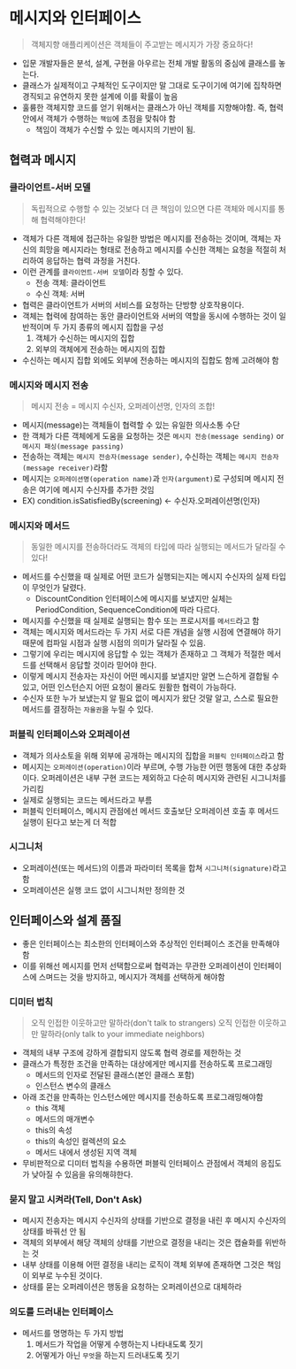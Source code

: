 # 메시지와 인터페이스

> 객체지향 애플리케이션은 객체들이 주고받는 메시지가 가장 중요하다!

- 입문 개발자들은 분석, 설계, 구현을 아우르는 전체 개발 활동의 중심에 클래스를 놓는다.
- 클래스가 실제적이고 구체적인 도구이지만 말 그대로 도구이기에 여기에 집착하면 경직되고 유연하지 못한 설계에 이를 확률이 높음
- 훌륭한 객체지향 코드를 얻기 위해서는 클래스가 아닌 객체를 지향해야함. 즉, 협력 안에서 객체가 수행하는 `책임`에 초점을 맞춰야 함
  - 책임이 객체가 수신할 수 있는 메시지의 기반이 됨.

## 협력과 메시지

### 클라이언트-서버 모델

> 독립적으로 수행할 수 있는 것보다 더 큰 책임이 있으면 다른 객체와 메시지를 통해 협력해야한다!

- 객체가 다른 객체에 접근하는 유일한 방법은 메시지를 전송하는 것이며, 객체는 자신의 희망을 메시지라는 형태로 전송하고 메시지를 수신한 객체는 요청을 적절히 처리하여 응답하는 협력 과정을 거친다.
- 이런 관계를 `클라이언트-서버 모델`이라 칭할 수 있다.
  - 전송 객체: 클라이언트
  - 수신 객체: 서버
- 협력은 클라이언트가 서버의 서비스를 요청하는 단방향 상호작용이다.
- 객체는 협력에 참여하는 동안 클라이언트와 서버의 역할을 동시에 수행하는 것이 일반적이며 두 가지 종류의 메시지 집합을 구성
  1. 객체가 수신하는 메시지의 집합
  2. 외부의 객체에게 전송하는 메시지의 집합
- 수신하는 메시지 집합 외에도 외부에 전송하는 메시지의 집합도 함께 고려해야 함

### 메시지와 메시지 전송

> 메시지 전송 = 메시지 수신자, 오퍼레이션명, 인자의 조합!

- 메시지(message)는 객체들이 협력할 수 있는 유일한 의사소통 수단
- 한 객체가 다른 객체에게 도움을 요청하는 것은 `메시지 전송(message sending)` or `메시지 패싱(message passing)`
- 전송하는 객체는 `메시지 전송자(message sender)`, 수신하는 객체는 `메시지 전송자(message receiver)`라함
- 메시지는 `오퍼레이션명(operation name)`과 `인자(argument)`로 구성되며 메시지 전송은 여기에 메시지 수신자를 추가한 것임
- EX) condition.isSatisfiedBy(screening) <- 수신자.오퍼레이션명(인자)

### 메시지와 메서드

> 동일한 메시지를 전송하더라도 객체의 타입에 따라 실행되는 메서드가 달라질 수 있다!

- 메서드를 수신했을 때 실제로 어떤 코드가 실행되는지는 메시지 수신자의 실제 타입이 무엇인가 달렸다.
  - DiscountCondition 인터페이스에 메시지를 보냈지만 실체는 PeriodCondition, SequenceCondition에 따라 다르다.
- 메시지를 수신했을 때 실제로 실행되는 함수 또는 프로시저를 `메서드`라고 함
- 객체는 메시지와 메서드라는 두 가지 서로 다른 개념을 실행 시점에 연결해야 하기 때문에 컴파일 시점과 실행 시점의 의미가 달라질 수 있음.
- 그렇기에 우리는 메시지에 응답할 수 있는 객체가 존재하고 그 객체가 적절한 메서드를 선택해서 응답할 것이라 믿어야 한다.
- 이렇게 메시지 전송자는 자신이 어떤 메시지를 보낼지만 알면 느슨하게 결합될 수 있고, 어떤 인스턴슨지 어떤 요청이 몰라도 원활한 협력이 가능하다.
- 수신자 또한 누가 보냈는지 알 필요 없이 메시지가 왔단 것말 알고, 스스로 필요한 메서드를 결정하는 `자율권`을 누릴 수 있다.

### 퍼블릭 인터페이스와 오퍼레이션

- 객체가 의사소토을 위해 외부에 공개하는 메시지의 집합을 `퍼블릭 인터페이스`라고 함
- 메시지는 `오퍼레이션(operation)`이라 부르며, 수행 가능한 어떤 행동에 대한 추상화이다. 오퍼레이션은 내부 구현 코드는 제외하고 다순히 메시지와 관련된 시그니처를 가리킴
- 실제로 실행되는 코드는 메서드라고 부름
- 퍼블릭 인터페이스, 메시지 관점에선 메서드 호출보단 오퍼레이션 호출 후 메서드 실행이 된다고 보는게 더 적합

### 시그니처

- 오퍼레이션(또는 메서드)의 이름과 파라미터 목록을 합쳐 `시그니처(signature)`라고 함
- 오퍼레이션은 실행 코드 없이 시그니처만 정의한 것

## 인터페이스와 설계 품질

- 좋은 인터페이스는 최소한의 인터페이스와 추상적인 인터페이스 조건을 만족해야 함
- 이를 위해선 메시지를 먼저 선택함으로써 협력과는 무관한 오퍼레이션이 인터페이스에 스며드는 것을 방지하고, 메시지가 객체를 선택하게 해야함

### 디미터 법칙

> 오직 인접한 이웃하고만 말하라(don't talk to strangers)
> 오직 인접한 이웃하고만 말하라(only talk to your immediate neighbors)

- 객체의 내부 구조에 강하게 결합되지 않도록 협력 경로를 제한하는 것
- 클래스가 특정한 조건을 만족하는 대상에게만 메시지를 전송하도록 프로그래밍
  - 메서드의 인자로 전달된 클래스(본인 클래스 포함)
  - 인스턴스 변수의 클래스
- 아래 조건을 만족하는 인스턴스에만 메시지를 전송하도록 프로그래밍해야함
  - this 객체
  - 메서드의 매개변수
  - this의 속성
  - this의 속성인 컬렉션의 요소
  - 메서드 내에서 생성된 지역 객체
- 무비판적으로 디미터 법칙을 수용하면 퍼블릭 인터페이스 관점에서 객체의 응집도가 낮아질 수 있음을 유의해햐한다.

### 묻지 말고 시켜라(Tell, Don't Ask)

- 메시지 전송자는 메시지 수신자의 상태를 기반으로 결정을 내린 후 메시지 수신자의 상태를 바꿔선 안 됨
- 객체의 외부에서 해당 객체의 상태를 기반으로 결정을 내리는 것은 캡슐화를 위반하는 것
- 내부 상태를 이용해 어떤 결정을 내리는 로직이 객체 외부에 존재하면 그것은 책임이 외부로 누수된 것이다.
- 상태를 묻는 오퍼레이션은 행동을 요청하는 오퍼레이션으로 대체하라

### 의도를 드러내는 인터페이스

- 메서드를 명명하는 두 가지 방법
  1. 메서드가 작업을 어떻게 수행하는지 나타내도록 짓기
  2. 어떻게가 아닌 `무엇`을 하는지 드러내도록 짓기